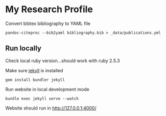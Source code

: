 # My Research Profile

Convert bibtex bibliography to YAML file

	pandoc-citeproc --bib2yaml bibliography.bib > _data/publications.yml

## Run locally

Check local ruby version...should work with ruby 2.5.3

Make sure [jekyll](https://jekyllrb.com/) is installed

	gem install bundler jekyll

Run website in local development mode

	bundle exec jekyll serve --watch

Website should run in http://127.0.0.1:4000/

